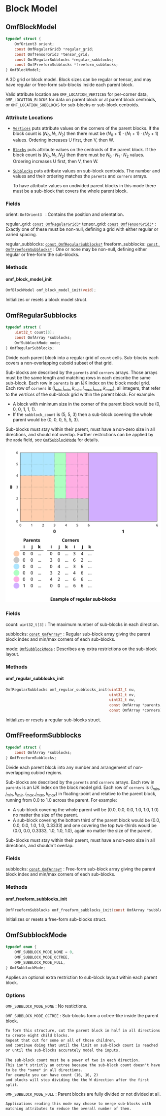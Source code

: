 # Block Model

## OmfBlockModel

```c
typedef struct {
    OmfOrient3 orient;
    const OmfRegularGrid3 *regular_grid;
    const OmfTensorGrid3 *tensor_grid;
    const OmfRegularSubblocks *regular_subblocks;
    const OmfFreeformSubblocks *freeform_subblocks;
} OmfBlockModel;
```

A 3D grid or block model.
Block sizes can be regular or tensor,
and may have regular or free-form sub-blocks inside each parent block.

Valid attribute location are `OMF_LOCATION_VERTICES` for per-corner data,
`OMF_LOCATION_BLOCKS` for data on parent block or at parent block centroids,
or `OMF_LOCATION_SUBBLOCKS` for sub-blocks or sub-block centroids.

### Attribute Locations

- [`Vertices`](crate::Location::Vertices) puts attribute values on the corners of the
  parent blocks. If the block count is $(N_0, N_1, N_2)$ then there must be
  $(N_0 + 1) · (N_1 + 1) · (N_2 + 1)$ values. Ordering increases U first, then V, then W.

- [`Blocks`](crate::Location::Primitives) puts attribute values on the centroids of the
  parent block. If the block count is $(N_0, N_1, N_2)$ then there must be
  $N_0 · N_1 · N_2$ values. Ordering increases U first, then V, then W.

- [`Subblocks`](crate::Location::Subblocks) puts attribute values on sub-block centroids.
  The number and values and their ordering matches the `parents` and `corners` arrays.

    To have attribute values on undivided parent blocks in this mode there must be a sub-block
    that covers the whole parent block.

### Fields

orient: `OmfOrient3 `
: Contains the position and orientation.

regular_grid: [`const OmfRegularGrid3*`](../grids.md#OmfRegularGrid3)
tensor_grid: [`const OmfTensorGrid3*`](../grids.md#OmfTensorGrid3)
: Exactly one of these must be non-null, defining a grid with either regular or varied spacing.

regular_subblocks: [`const OmfRegularSubblocks*`](#OmfRegularSubblocks)
freeform_subblocks: [`const OmfFreeformSubblocks*`](#OmfFreeformSubblocks)
: One or none may be non-null, defining either regular or free-form the sub-blocks.

### Methods

#### omf_block_model_init

```c
OmfBlockModel omf_block_model_init(void);
```

Initializes or resets a block model struct.


## OmfRegularSubblocks

```c
typedef struct {
    uint32_t count[3];
    const OmfArray *subblocks;
    OmfSubblockMode mode;
} OmfRegularSubblocks;
```

Divide each parent block into a regular grid of `count` cells.
Sub-blocks each covers a non-overlapping cuboid subset of that grid.

Sub-blocks are described by the `parents` and `corners` arrays.
Those arrays must be the same length and matching rows in each describe the same sub-block.
Each row in `parents` is an IJK index on the block model grid.
Each row of `corners` is $(i_{min}, j_{min}, k_{min}, i_{max}, j_{max}, k_{max})$,
all integers, that refer to the *vertices* of the sub-block grid within the parent block.
For example:

- A block with minimum size in the corner of the parent block would be (0, 0, 0, 1, 1, 1).
- If the `subblock_count` is (5, 5, 3) then a sub-block covering the whole parent would be (0, 0, 0, 5, 5, 3).

Sub-blocks must stay within their parent,
must have a non-zero size in all directions, and should not overlap. Further restrictions can be applied by the `mode` field,
see [`OmfSubblockMode`](#omfsubblockmode) for details.

![Example of regular sub-blocks](../../images/subblocks_regular.svg "Regular sub-bloks")

### Fields

count: `uint32_t[3]`
: The maximum number of sub-blocks in each direction.

subblocks: [`const OmfArray*`](../arrays.md#omfarray)
: Regular sub-block array giving the parent block index and min/max corners of each sub-blocks.

mode: [`OmfSubblockMode`](#omfsubblockmode)
: Describes any extra restrictions on the sub-block layout.


### Methods

#### omf_regular_subblocks_init

```c
OmfRegularSubblocks omf_regular_subblocks_init(uint32_t nu,
                                               uint32_t nv,
                                               uint32_t nw,
                                               const OmfArray *parents,
                                               const OmfArray *corners);
```

Initializes or resets a regular sub-blocks struct.


## OmfFreeformSubblocks

```c
typedef struct {
    const OmfArray *subblocks;
} OmfFreeformSubblocks;
```

Divide each parent block into any number and arrangement of non-overlapping cubiod regions.

Sub-blocks are described by the `parents` and `corners` arrays.
Each row in `parents` is an IJK index on the block model grid.
Each row of `corners` is $(i_{min}, j_{min}, k_{min}, i_{max}, j_{max}, k_{max})$
in floating-point and relative to the parent block,
running from 0.0 to 1.0 across the parent.
For example:

- A sub-block covering the whole parent will be (0.0, 0.0, 0.0, 1.0, 1.0, 1.0) no matter the size of the parent.
- A sub-block covering the bottom third of the parent block would be (0.0, 0.0, 0.0, 1.0, 1.0, 0.3333)
and one covering the top two-thirds would be (0.0, 0.0, 0.3333, 1.0, 1.0, 1.0),
again no matter the size of the parent.

Sub-blocks must stay within their parent, must have a non-zero size in all directions, and shouldn't overlap.

### Fields

subblocks: [`const OmfArray*`](../arrays.md#omfarray)
: Free-form sub-block array giving the parent block index and min/max corners of each sub-blocks.

### Methods

#### omf_freeform_subblocks_init

```c
OmfFreeformSubblocks omf_freeform_subblocks_init(const OmfArray *subblocks);
```

Initializes or resets a free-form sub-blocks struct.


## OmfSubblockMode

```c
typedef enum {
    OMF_SUBBLOCK_MODE_NONE = 0,
    OMF_SUBBLOCK_MODE_OCTREE,
    OMF_SUBBLOCK_MODE_FULL,
} OmfSubblockMode;
```

Applies an optional extra restriction to sub-block layout within each parent block.

### Options

`OMF_SUBBLOCK_MODE_NONE`
: No restictions.

`OMF_SUBBLOCK_MODE_OCTREE`
: Sub-blocks form a octree-like inside the parent block.

    To form this structure, cut the parent block in half in all directions to create eight child blocks.
    Repeat that cut for some or all of those children,
    and continue doing that until the limit on sub-block count is reached
    or until the sub-blocks accurately model the inputs.

    The sub-block count must be a power of two in each direction.
    This isn't strictly an octree because the sub-block count doesn't have to be the *same* in all directions.
    For example you can have count (16, 16, 2)
    and blocks will stop dividing the the W direction after the first split.

`OMF_SUBBLOCK_MODE_FULL`
: Parent blocks are fully divided or not divided at all.

    Applications reading this mode may choose to merge sub-blocks with matching attributes to reduce the overall number of them.

